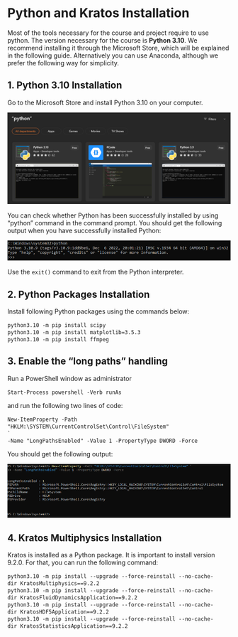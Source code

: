 # Python and Kratos Installation
Most of the tools necessary for the course and project require to use python. The version necessary for the course is **Python 3.10**. We recommend installing it through the Microsoft Store, which will be explained in the following guide. Alternatively you can use Anaconda, although we prefer the following way for simplicity.

## **1. Python 3.10 Installation**
Go to the Microsoft Store and install Python 3.10 on your computer.

![python_ms_store](../../../../../images/WindEngineering/python_ms_store.png)

You can check whether Python has been successfully installed by using  “python” command in the command prompt. You should get the following output when you have successfully installed Python:

![python310_output](../../../../../images/WindEngineering/python310_output.png)

Use the `exit()` command to exit from the Python interpreter.


## **2. Python Packages Installation**
Install following Python packages using the commands below:

```console
python3.10 -m pip install scipy
python3.10 -m pip install matplotlib=3.5.3
python3.10 -m pip install ffmpeg
```

## **3. Enable the “long paths” handling**
Run a PowerShell window as administrator 

```console
Start-Process powershell -Verb runAs
```

and run the following two lines of code:

```console
New-ItemProperty -Path "HKLM:\SYSTEM\CurrentControlSet\Control\FileSystem"
`
-Name "LongPathsEnabled" -Value 1 -PropertyType DWORD -Force
```

You should get the following output:

![long_paths_handling](../../../../../images/WindEngineering/long_paths_handling.png)

## **4. Kratos Multiphysics Installation**
Kratos is installed as a Python package. It is important to install version 9.2.0. For that, you can run the following command:

```console
python3.10 -m pip install --upgrade --force-reinstall --no-cache-dir KratosMultiphysics==9.2.2
python3.10 -m pip install --upgrade --force-reinstall --no-cache-dir KratosFluidDynamicsApplication==9.2.2
python3.10 -m pip install --upgrade --force-reinstall --no-cache-dir KratosHDF5Application==9.2.2
python3.10 -m pip install --upgrade --force-reinstall --no-cache-dir KratosStatisticsApplication==9.2.2
```
